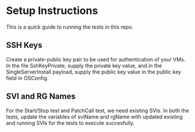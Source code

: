 # Setup Instructions

This is a quick guide to running the tests in this repo. 

## SSH Keys

Create a private-public key pair to be used for authentication of your VMs.
In the file SshKeyPrivate, supply the  private key value, and in the SingleServerInstall payload, supply the  public key value in the  public key field in OSConfig.

## SVI and RG Names

For the  Start/Stop test and PatchCall test, we need existing SVIs. In both the tests,
update the variables of sviName and rgName with updated existing and running SVIs for the tests to execute succesfully.